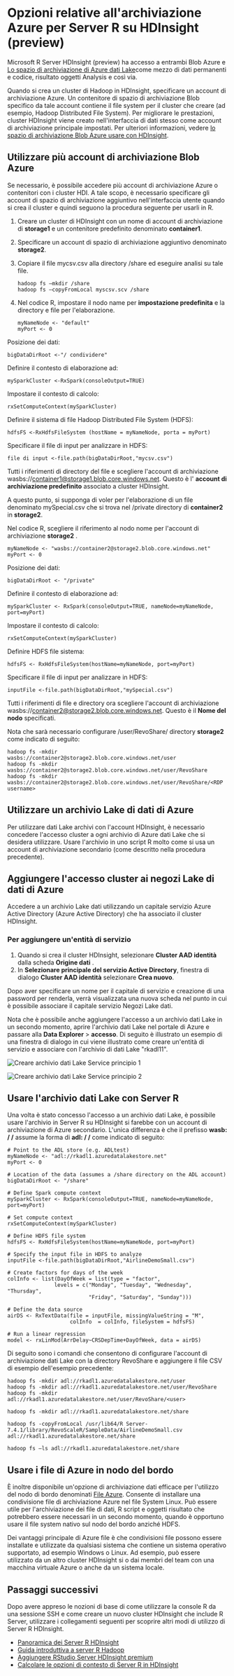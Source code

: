 
<properties
   pageTitle="Opzioni relative all'archiviazione Azure per Server R su HDInsight (preview) | Microsoft Azure"
   description="Informazioni sulle opzioni di archiviazione diversi disponibili per gli utenti con Server R su HDInsight (preview)"
   services="HDInsight"
   documentationCenter=""
   authors="jeffstokes72"
   manager="jhubbard"
   editor="cgronlun"
/>

<tags
   ms.service="HDInsight"
   ms.devlang="R"
   ms.topic="article"
   ms.tgt_pltfrm="na"
   ms.workload="data-services"
   ms.date="09/01/2016"
   ms.author="jeffstok"
/>

# <a name="azure-storage-options-for-r-server-on-hdinsight-preview"></a>Opzioni relative all'archiviazione Azure per Server R su HDInsight (preview)

Microsoft R Server HDInsight (preview) ha accesso a entrambi Blob Azure e [Lo spazio di archiviazione di Azure dati Lake](https://azure.microsoft.com/services/data-lake-store/)come mezzo di dati permanenti e codice, risultato oggetti Analysis e così via.

Quando si crea un cluster di Hadoop in HDInsight, specificare un account di archiviazione Azure. Un contenitore di spazio di archiviazione Blob specifico da tale account contiene il file system per il cluster che creare (ad esempio, Hadoop Distributed File System). Per migliorare le prestazioni, cluster HDInsight viene creato nell'interfaccia di dati stesso come account di archiviazione principale impostati. Per ulteriori informazioni, vedere [lo spazio di archiviazione Blob Azure usare con HDInsight](hdinsight-hadoop-use-blob-storage.md "archiviazione Blob Azure usare con HDInsight").   


## <a name="use-multiple-azure-blob-storage-accounts"></a>Utilizzare più account di archiviazione Blob Azure

Se necessario, è possibile accedere più account di archiviazione Azure o contenitori con i cluster HDI. A tale scopo, è necessario specificare gli account di spazio di archiviazione aggiuntivo nell'interfaccia utente quando si crea il cluster e quindi seguono la procedura seguente per usarli in R.  

1.  Creare un cluster di HDInsight con un nome di account di archiviazione di **storage1** e un contenitore predefinito denominato **container1**.
2. Specificare un account di spazio di archiviazione aggiuntivo denominato **storage2**.  
3. Copiare il file mycsv.csv alla directory /share ed eseguire analisi su tale file.  

    ````
    hadoop fs –mkdir /share
    hadoop fs –copyFromLocal myscsv.scv /share  
    ````

3.  Nel codice R, impostare il nodo name per **impostazione predefinita** e la directory e file per l'elaborazione.  

    ````
    myNameNode <- "default"
    myPort <- 0
    ````

  Posizione dei dati:  

    bigDataDirRoot <-"/ condividere"  

  Definire il contesto di elaborazione ad:

    mySparkCluster <-RxSpark(consoleOutput=TRUE)

  Impostare il contesto di calcolo:

    rxSetComputeContext(mySparkCluster)

  Definire il sistema di file Hadoop Distributed File System (HDFS):

    hdfsFS <-RxHdfsFileSystem (hostName = myNameNode, porta = myPort)

  Specificare il file di input per analizzare in HDFS:

    file di input <-file.path(bigDataDirRoot,"mycsv.csv")

Tutti i riferimenti di directory del file e scegliere l'account di archiviazione wasbs://container1@storage1.blob.core.windows.net. Questo è l' **account di archiviazione predefinito** associato a cluster HDInsight.

A questo punto, si supponga di voler per l'elaborazione di un file denominato mySpecial.csv che si trova nel /private directory di **container2** in **storage2**.

Nel codice R, scegliere il riferimento al nodo nome per l'account di archiviazione **storage2** .

    myNameNode <- "wasbs://container2@storage2.blob.core.windows.net"
    myPort <- 0

  Posizione dei dati:

    bigDataDirRoot <- "/private"

  Definire il contesto di elaborazione ad:

    mySparkCluster <- RxSpark(consoleOutput=TRUE, nameNode=myNameNode, port=myPort)

  Impostare il contesto di calcolo:

    rxSetComputeContext(mySparkCluster)

  Definire HDFS file sistema:

    hdfsFS <- RxHdfsFileSystem(hostName=myNameNode, port=myPort)

  Specificare il file di input per analizzare in HDFS:

    inputFile <-file.path(bigDataDirRoot,"mySpecial.csv")

Tutti i riferimenti di file e directory ora scegliere l'account di archiviazione wasbs://container2@storage2.blob.core.windows.net. Questo è il **Nome del nodo** specificati.

Nota che sarà necessario configurare /user/RevoShare/<SSH username> directory **storage2** come indicato di seguito:

    hadoop fs -mkdir wasbs://container2@storage2.blob.core.windows.net/user
    hadoop fs -mkdir wasbs://container2@storage2.blob.core.windows.net/user/RevoShare
    hadoop fs -mkdir wasbs://container2@storage2.blob.core.windows.net/user/RevoShare/<RDP username>

## <a name="use-an-azure-data-lake-store"></a>Utilizzare un archivio Lake di dati di Azure

Per utilizzare dati Lake archivi con l'account HDInsight, è necessario concedere l'accesso cluster a ogni archivio di Azure dati Lake che si desidera utilizzare. Usare l'archivio in uno script R molto come si usa un account di archiviazione secondario (come descritto nella procedura precedente).

## <a name="add-cluster-access-to-your-azure-data-lake-stores"></a>Aggiungere l'accesso cluster ai negozi Lake di dati di Azure

Accedere a un archivio Lake dati utilizzando un capitale servizio Azure Active Directory (Azure Active Directory) che ha associato il cluster HDInsight.

### <a name="to-add-a-service-principal"></a>Per aggiungere un'entità di servizio
1. Quando si crea il cluster HDInsight, selezionare **Cluster AAD identità** dalla scheda **Origine dati** .
2. In **Selezionare principale del servizio Active Directory**, finestra di dialogo **Cluster AAD identità** selezionare **Crea nuovo**.

Dopo aver specificare un nome per il capitale di servizio e creazione di una password per renderla, verrà visualizzata una nuova scheda nel punto in cui è possibile associare il capitale servizio Negozi Lake dati.

Nota che è possibile anche aggiungere l'accesso a un archivio dati Lake in un secondo momento, aprire l'archivio dati Lake nel portale di Azure e passare alla **Data Explorer** > **accesso**.  Di seguito è illustrato un esempio di una finestra di dialogo in cui viene illustrato come creare un'entità di servizio e associare con l'archivio di dati Lake "rkadl11".

![Creare archivio dati Lake Service principio 1](./media/hdinsight-hadoop-r-server-storage/hdinsight-hadoop-r-server-storage-adls-sp1.png)


![Creare archivio dati Lake Service principio 2](./media/hdinsight-hadoop-r-server-storage/hdinsight-hadoop-r-server-storage-adls-sp2.png)

## <a name="use-the-data-lake-store-with-r-server"></a>Usare l'archivio dati Lake con Server R
Una volta è stato concesso l'accesso a un archivio dati Lake, è possibile usare l'archivio in Server R su HDInsight si farebbe con un account di archiviazione di Azure secondario. L'unica differenza è che il prefisso **wasb: / /** assume la forma di **adl: / /** come indicato di seguito:

````
# Point to the ADL store (e.g. ADLtest)
myNameNode <- "adl://rkadl1.azuredatalakestore.net"
myPort <- 0

# Location of the data (assumes a /share directory on the ADL account)
bigDataDirRoot <- "/share"  

# Define Spark compute context
mySparkCluster <- RxSpark(consoleOutput=TRUE, nameNode=myNameNode, port=myPort)

# Set compute context
rxSetComputeContext(mySparkCluster)

# Define HDFS file system
hdfsFS <- RxHdfsFileSystem(hostName=myNameNode, port=myPort)

# Specify the input file in HDFS to analyze
inputFile <-file.path(bigDataDirRoot,"AirlineDemoSmall.csv")

# Create factors for days of the week
colInfo <- list(DayOfWeek = list(type = "factor",
               levels = c("Monday", "Tuesday", "Wednesday", "Thursday",
                          "Friday", "Saturday", "Sunday")))

# Define the data source
airDS <- RxTextData(file = inputFile, missingValueString = "M",
                    colInfo  = colInfo, fileSystem = hdfsFS)

# Run a linear regression
model <- rxLinMod(ArrDelay~CRSDepTime+DayOfWeek, data = airDS)
````

Di seguito sono i comandi che consentono di configurare l'account di archiviazione dati Lake con la directory RevoShare e aggiungere il file CSV di esempio dell'esempio precedente:

````
hadoop fs -mkdir adl://rkadl1.azuredatalakestore.net/user
hadoop fs -mkdir adl://rkadl1.azuredatalakestore.net/user/RevoShare
hadoop fs -mkdir adl://rkadl1.azuredatalakestore.net/user/RevoShare/<user>

hadoop fs -mkdir adl://rkadl1.azuredatalakestore.net/share

hadoop fs -copyFromLocal /usr/lib64/R Server-7.4.1/library/RevoScaleR/SampleData/AirlineDemoSmall.csv adl://rkadl1.azuredatalakestore.net/share

hadoop fs –ls adl://rkadl1.azuredatalakestore.net/share
````

## <a name="use-azure-files-on-the-edge-node"></a>Usare i file di Azure in nodo del bordo

È inoltre disponibile un'opzione di archiviazione dati efficace per l'utilizzo del nodo di bordo denominati [File Azure](../storage/storage-how-to-use-files-linux.md "Azure file"). Consente di installare una condivisione file di archiviazione Azure nel file System Linux. Può essere utile per l'archiviazione dei file di dati, R script e oggetti risultato che potrebbero essere necessari in un secondo momento, quando è opportuno usare il file system nativo sul nodo del bordo anziché HDFS.

Dei vantaggi principale di Azure file è che condivisioni file possono essere installate e utilizzate da qualsiasi sistema che contiene un sistema operativo supportato, ad esempio Windows o Linux. Ad esempio, può essere utilizzato da un altro cluster HDInsight si o dai membri del team con una macchina virtuale Azure o anche da un sistema locale.


## <a name="next-steps"></a>Passaggi successivi

Dopo avere appreso le nozioni di base di come utilizzare la console R da una sessione SSH e come creare un nuovo cluster HDInsight che include R Server, utilizzare i collegamenti seguenti per scoprire altri modi di utilizzo di Server R HDInsight.

- [Panoramica dei Server R HDInsight](hdinsight-hadoop-r-server-overview.md)
- [Guida introduttiva a server R Hadoop](hdinsight-hadoop-r-server-get-started.md)
- [Aggiungere RStudio Server HDInsight premium](hdinsight-hadoop-r-server-install-r-studio.md)
- [Calcolare le opzioni di contesto di Server R in HDInsight](hdinsight-hadoop-r-server-compute-contexts.md)
